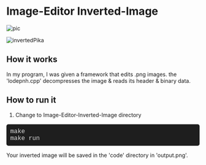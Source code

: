 # Image-Editor Inverted-Image
![pic](https://github.com/user-attachments/assets/00094e36-5a69-43e2-b5a8-06fea733ea1c)

![invertedPika](https://github.com/user-attachments/assets/2b13c60f-fb3b-4987-b873-2857357e2ce8)

## How it works
In my program, I was given a framework that edits .png images.
the 'lodepnh.cpp' decompresses the image & reads its header & binary data.


## How to run it

1. Change to Image-Editor-Inverted-Image directory

<pre style="font-family: 'Courier New', monospace; font-size: 16px; background-color: #1e1e1e; color: #dcdcdc; padding: 10px; border-radius: 5px;">
make
make run
</pre>

Your inverted image will be saved in the 'code' directory in 'output.png'.
